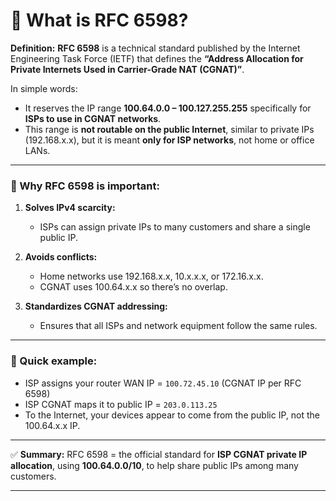 

# 📌 What is RFC 6598?

**Definition:**
**RFC 6598** is a technical standard published by the Internet Engineering Task Force (IETF) that defines the **“Address Allocation for Private Internets Used in Carrier-Grade NAT (CGNAT)”**.

In simple words:

* It reserves the IP range **100.64.0.0 – 100.127.255.255** specifically for **ISPs to use in CGNAT networks**.
* This range is **not routable on the public Internet**, similar to private IPs (192.168.x.x), but it is meant **only for ISP networks**, not home or office LANs.

---

### 🔹 Why RFC 6598 is important:

1. **Solves IPv4 scarcity:**

   * ISPs can assign private IPs to many customers and share a single public IP.
2. **Avoids conflicts:**

   * Home networks use 192.168.x.x, 10.x.x.x, or 172.16.x.x.
   * CGNAT uses 100.64.x.x so there’s no overlap.
3. **Standardizes CGNAT addressing:**

   * Ensures that all ISPs and network equipment follow the same rules.

---

### 🔹 Quick example:

* ISP assigns your router WAN IP = `100.72.45.10` (CGNAT IP per RFC 6598)
* ISP CGNAT maps it to public IP = `203.0.113.25`
* To the Internet, your devices appear to come from the public IP, not the 100.64.x.x IP.

---

✅ **Summary:**
RFC 6598 = the official standard for **ISP CGNAT private IP allocation**, using **100.64.0.0/10**, to help share public IPs among many customers.

---